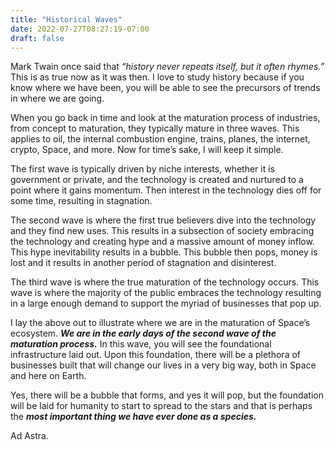 ```yaml
---
title: "Historical Waves"
date: 2022-07-27T08:27:19-07:00
draft: false
---
```


<script async src="https://pagead2.googlesyndication.com/pagead/js/adsbygoogle.js?client=ca-pub-9771345861509030"
     crossorigin="anonymous"></script>

Mark Twain once said that *“history never repeats itself, but it often rhymes.”* This is as true now as it was then. I love to study history because if you know where we have been, you will be able to see the precursors of trends in where we are going. 

When you go back in time and look at the maturation process of industries, from concept to maturation, they typically mature in three waves. This applies to oil, the internal combustion engine, trains, planes, the internet, crypto, Space, and more. Now for time’s sake, I will keep it simple. 

The first wave is typically driven by niche interests, whether it is government or private, and the technology is created and nurtured to a point where it gains momentum. Then interest in the technology dies off for some time, resulting in stagnation. 

The second wave is where the first true believers dive into the technology and they find new uses. This results in a subsection of society embracing the technology and creating hype and a massive amount of money inflow. This hype inevitability results in a bubble. This bubble then pops, money is lost and it results in another period of stagnation and disinterest.  

The third wave is where the true maturation of the technology occurs. This wave is where the majority of the public embraces the technology resulting in a large enough demand to support the myriad of businesses that pop up.

I lay the above out to illustrate where we are in the maturation of Space’s ecosystem. ***We are in the early days of the second wave of the maturation process.*** In this wave, you will see the foundational infrastructure laid out. Upon this foundation, there will be a plethora of businesses built that will change our lives in a very big way, both in Space and here on Earth. 

Yes, there will be a bubble that forms, and yes it will pop, but the foundation will be laid for humanity to start to spread to the stars and that is perhaps the ***most important thing we have ever done as a species.*** 

Ad Astra.
 